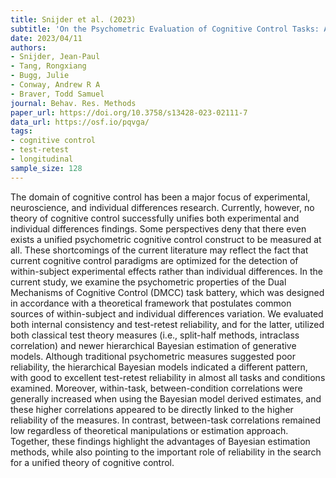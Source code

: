 ```yaml
---
title: Snijder et al. (2023)
subtitle: 'On the Psychometric Evaluation of Cognitive Control Tasks: An Investigation with the Dual Mechanisms of Cognitive Control (DMCC) Battery'
date: 2023/04/11
authors:
- Snijder, Jean-Paul
- Tang, Rongxiang
- Bugg, Julie
- Conway, Andrew R A
- Braver, Todd Samuel
journal: Behav. Res. Methods
paper_url: https://doi.org/10.3758/s13428-023-02111-7
data_url: https://osf.io/pqvga/
tags:
- cognitive control
- test-retest
- longitudinal
sample_size: 128
---
```


The domain of cognitive control has been a major focus of experimental, neuroscience, and individual differences research. Currently, however, no theory of cognitive control successfully unifies both experimental and individual differences findings. Some perspectives deny that there even exists a unified psychometric cognitive control construct to be measured at all. These shortcomings of the current literature may reflect the fact that current cognitive control paradigms are optimized for the detection of within-subject experimental effects rather than individual differences. In the current study, we examine the psychometric properties of the Dual Mechanisms of Cognitive Control (DMCC) task battery, which was designed in accordance with a theoretical framework that postulates common sources of within-subject and individual differences variation. We evaluated both internal consistency and test-retest reliability, and for the latter, utilized both classical test theory measures (i.e., split-half methods, intraclass correlation) and newer hierarchical Bayesian estimation of generative models. Although traditional psychometric measures suggested poor reliability, the hierarchical Bayesian models indicated a different pattern, with good to excellent test-retest reliability in almost all tasks and conditions examined. Moreover, within-task, between-condition correlations were generally increased when using the Bayesian model derived estimates, and these higher correlations appeared to be directly linked to the higher reliability of the measures. In contrast, between-task correlations remained low regardless of theoretical manipulations or estimation approach. Together, these findings highlight the advantages of Bayesian estimation methods, while also pointing to the important role of reliability in the search for a unified theory of cognitive control.
